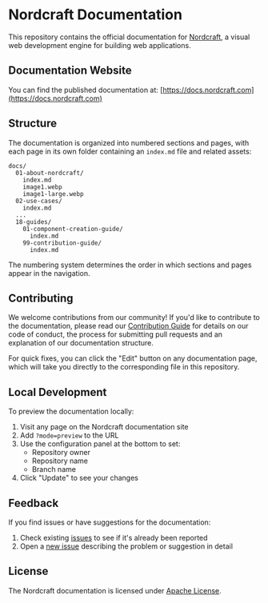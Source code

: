 # Nordcraft Documentation

This repository contains the official documentation for [Nordcraft](https://nordcraft.com), a visual web development engine for building web applications.

## Documentation Website

You can find the published documentation at: [https://docs.nordcraft.com](https://docs.nordcraft.com)

## Structure

The documentation is organized into numbered sections and pages, with each page in its own folder containing an `index.md` file and related assets:

```text
docs/
  01-about-nordcraft/
    index.md
    image1.webp
    image1-large.webp
  02-use-cases/
    index.md
  ...
  18-guides/
    01-component-creation-guide/
      index.md
    99-contribution-guide/
      index.md
```

The numbering system determines the order in which sections and pages appear in the navigation.

## Contributing

We welcome contributions from our community! If you'd like to contribute to the documentation, please read our [Contribution Guide](/docs/18-guides/99-contribution-guide/index.md) for details on our code of conduct, the process for submitting pull requests and an explanation of our documentation structure.

For quick fixes, you can click the "Edit" button on any documentation page, which will take you directly to the corresponding file in this repository.

## Local Development

To preview the documentation locally:

1. Visit any page on the Nordcraft documentation site
2. Add `?mode=preview` to the URL
3. Use the configuration panel at the bottom to set:
   - Repository owner
   - Repository name
   - Branch name
4. Click "Update" to see your changes

## Feedback

If you find issues or have suggestions for the documentation:

1. Check existing [issues](https://github.com/nordcraftengine/documentation/issues) to see if it's already been reported
2. Open a [new issue](https://github.com/nordcraftengine/documentation/issues/new) describing the problem or suggestion in detail

## License

The Nordcraft documentation is licensed under [Apache License](LICENSE).
